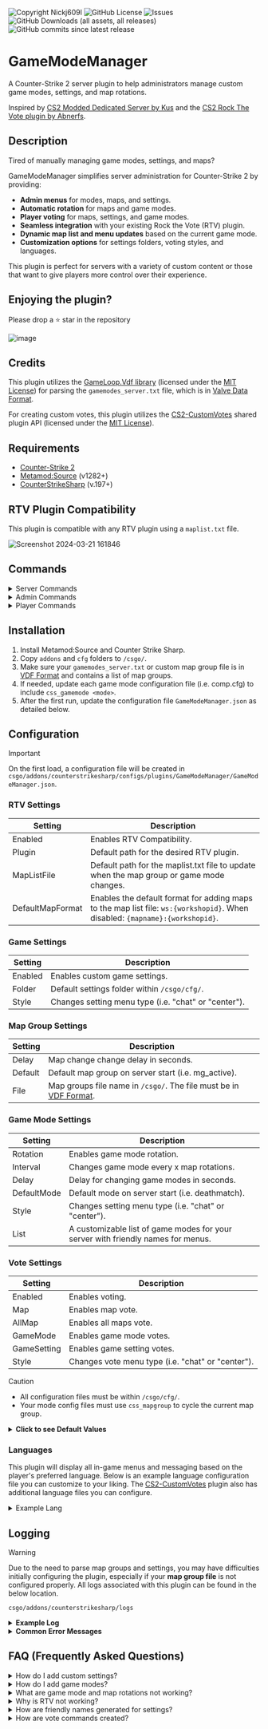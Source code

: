 ![Copyright Nickj609l](https://img.shields.io/badge/Copyright-Nickj609-red) ![GitHub License](https://img.shields.io/github/license/nickj609/GameModeManager) ![Issues](https://img.shields.io/github/issues/nickj609/GameModeManager) ![GitHub Downloads (all assets, all releases)](https://img.shields.io/github/downloads/nickj609/GameModeManager/total) ![GitHub commits since latest release](https://img.shields.io/github/commits-since/nickj609/GameModeManager/latest)

# GameModeManager
A Counter-Strike 2 server plugin to help administrators manage custom game modes, settings, and map rotations. 

Inspired by [CS2 Modded Dedicated Server by Kus](https://github.com/kus/cs2-modded-server) and the [CS2 Rock The Vote plugin by Abnerfs](https://github.com/abnerfs/cs2-rockthevote).

## Description
Tired of manually managing game modes, settings, and maps?

GameModeManager simplifies server administration for Counter-Strike 2 by providing:

- **Admin menus** for modes, maps, and settings.
- **Automatic rotation** for maps and game modes.
- **Player voting** for maps, settings, and game modes.
- **Seamless integration** with your existing Rock the Vote (RTV) plugin.
- **Dynamic map list and menu updates** based on the current game mode.
- **Customization options** for settings folders, voting styles, and languages.

This plugin is perfect for servers with a variety of custom content or those that want to give players more control over their experience.
  
## Enjoying the plugin?
Please drop a ⭐ star in the repository

![image](https://github.com/nickj609/GameModeManager/assets/32173425/4c1bef1e-ef13-4a30-b2eb-b02060535bcb)

## Credits
This plugin utilizes the [GameLoop.Vdf library](https://github.com/shravan2x/Gameloop.Vdf/) (licensed under the [MIT License](https://github.com/shravan2x/Gameloop.Vdf/blob/master/LICENSE)) for parsing the `gamemodes_server.txt` file, which is in [Valve Data Format](https://developer.valvesoftware.com/wiki/VDF).

For creating custom votes, this plugin utilizes the [CS2-CustomVotes](https://github.com/imi-tat0r/CS2-CustomVotes) shared plugin API (licensed under the [MIT License](https://github.com/imi-tat0r/CS2-CustomVotes?tab=MIT-1-ov-file)). 

## Requirements
- [Counter-Strike 2](https://www.counter-strike.net/cs2)
- [Metamod:Source](https://github.com/alliedmodders/metamod-source/) (v1282+)
- [CounterStrikeSharp](https://github.com/roflmuffin/CounterStrikeSharp) (v.197+)

## RTV Plugin Compatibility
This plugin is compatible with any RTV plugin using a `maplist.txt` file.

![Screenshot 2024-03-21 161846](https://github.com/nickj609/GameModeManager/assets/32173425/1e291efb-fe7f-4f0d-bb2c-e21d042bd153)

## Commands
<details>
<summary>Server Commands</summary>

- `css_gamemode <mode>` - Sets the current mode.

- `css_rtv_enabled <true|false>` - Enables or disables RTV.

</details>
	
<details>
<summary>Admin Commands</summary>

- `!allmaps` - Displays an admin menu for changing the map to any map from any game mode. 

- `!maps` - Displays an admin menu for changing the map. 

   > _It only shows maps for the current game mode._

   ![Screenshot 2024-06-15 214126](https://github.com/nickj609/GameModeManager/assets/32173425/6da6d946-c876-4182-b7d2-8bb4e8d7341f)
  
   ![Screenshot 2024-06-15 215052](https://github.com/nickj609/GameModeManager/assets/32173425/a3d701c6-bba5-446f-90b4-fe849b901a84)

- `!map <map name> <workshop id>` - Changes the map to the map specified.
  
   > _The worksop ID is *optional* and only required for maps that aren't explicitly set for a given map group._
   
- `!modes` - Displays an admin menu for changing the game mode.

   ![Screenshot 2024-06-15 214427](https://github.com/nickj609/GameModeManager/assets/32173425/2c6448e7-b101-423b-a5d0-f93d7775e71f)
  
   ![image](https://github.com/nickj609/GameModeManager/assets/32173425/3f517755-d3cf-48fd-a331-d0332cfd48b3)

- `!mode <mode name>` - Changes the game mode to the mode specified.
  
   > _For example, for **mg_surf** you would do **!mode surf**._

- `!settings` - Displays an admin menu for enabling or disabling custom game settings.

   ![image](https://github.com/nickj609/GameModeManager/assets/32173425/d0481582-2eb5-4cc9-99cf-51c0dcec2acf)
   ![Screenshot 2024-06-15 215321](https://github.com/nickj609/GameModeManager/assets/32173425/882da0f6-36f4-4bc1-b70b-096535526a78)

- `!setting <enable|disable> <setting name>` - Enables or disables a custom game setting.
  
   > _For example, for **enable_movement_unlock.cfg** you would do **!setting movement_unlock**._

</details>

<details>
<summary>Player Commands</summary>

- `!game` - Displays a **dynamic** menu of all game mode manager commands.

   ![Screenshot 2024-06-15 202045](https://github.com/nickj609/GameModeManager/assets/32173425/51451ff1-df41-4b51-881a-a8727d5cbffd)

- `!currentmap` - Displays the current map. 

   ![Screenshot 2024-06-15 202240](https://github.com/nickj609/GameModeManager/assets/32173425/1d9f9e12-2320-4ab8-a021-c4a5477e533a)

- `!showmaps` - Displays a **dynamic** menu of all per-map votes that can be created.

  > _It only shows maps for the current game mode._

   ![image](https://github.com/nickj609/GameModeManager/assets/32173425/1fe0914e-0a48-477c-b5a7-6f57abc391ba)

   ![image](https://github.com/nickj609/GameModeManager/assets/32173425/793e6d64-2b89-4875-8410-cef3982ee8aa)

- `!showallmaps` - Displays a menu of all per-map votes that can be created for all games modes. 

- `!currentmode` - Displays the current game mode.

   ![Screenshot 2024-06-15 202302](https://github.com/nickj609/GameModeManager/assets/32173425/b546851b-6e2d-4e3a-a012-be8b4223a8cb)

- `!changemode` - Creates a vote to change the game mode (all modes).

   ![Screenshot 2024-06-08 212539](https://github.com/nickj609/GameModeManager/assets/32173425/f5e3d915-4c01-45d5-95a2-a40b693e17bb)

   ![image](https://github.com/nickj609/GameModeManager/assets/32173425/d516adef-5ead-445e-9fa3-30a275d80e17)

- `!showmodes` - Displays a menu of all per-mode votes that can be created.

   ![Screenshot 2024-06-08 212831](https://github.com/nickj609/GameModeManager/assets/32173425/8fd7e73f-c2e9-459d-bf33-9878de227f55)

   ![image](https://github.com/nickj609/GameModeManager/assets/32173425/bbca59d5-7ac8-4f16-bcb9-b42941899546)

- `!showsettings` - Displays a menu of all per-setting votes that can be created.

   ![Screenshot 2024-06-08 212803](https://github.com/nickj609/GameModeManager/assets/32173425/16a907d1-3bd9-4416-bda6-4d6cc4c55030)
   
   ![Screenshot 2024-06-08 213008](https://github.com/nickj609/GameModeManager/assets/32173425/b6a34ec1-277f-4361-bd1c-0e405b20834f)

  
</details>

## Installation
1. Install Metamod:Source and Counter Strike Sharp.
2. Copy `addons` and `cfg` folders to `/csgo/`.
3. Make sure your `gamemodes_server.txt` or custom map group file is in [VDF Format](https://developer.valvesoftware.com/wiki/VDF) and contains a list of map groups.
5. If needed, update each game mode configuration file (i.e. comp.cfg) to include `css_gamemode <mode>`.
6. After the first run, update the configuration file `GameModeManager.json` as detailed below.

## Configuration
> [!IMPORTANT]
> On the first load, a configuration file will be created in `csgo/addons/counterstrikesharp/configs/plugins/GameModeManager/GameModeManager.json`.

### RTV Settings
| Setting             | Description                                                                                                                               |
| ------------------- | ----------------------------------------------------------------------------------------------------------------------------------------- | 
| Enabled             | Enables RTV Compatibility.                                                                                                                | 
| Plugin              | Default path for the desired RTV plugin.                                                                                                  | 
| MapListFile         | Default path for the maplist.txt file to update when the map group or game mode changes.                                                  | 
| DefaultMapFormat    | Enables the default format for adding maps to the map list file: `ws:{workshopid}`. When disabled: `{mapname}:{workshopid}`.              |

### Game Settings
| Setting             | Description                                                                                                                               |
| ------------------- | ----------------------------------------------------------------------------------------------------------------------------------------- | 
| Enabled             | Enables custom game settings.                                                                                                             | 
| Folder              | Default settings folder within `/csgo/cfg/`.                                                                                              | 
| Style               | Changes setting menu type (i.e. "chat" or "center").                                                                                      |

### Map Group Settings
| Setting             | Description                                                                                                                               |
| ------------------- | ----------------------------------------------------------------------------------------------------------------------------------------- |
| Delay               | Map change change delay in seconds.                                                                                                       | 
| Default             | Default map group on server start (i.e. mg_active).                                                                                       | 
| File                | Map groups file name in `/csgo/`. The file must be in [VDF Format](https://developer.valvesoftware.com/wiki/VDF).                         |     

### Game Mode Settings
| Setting             | Description                                                                                                                               |
| ------------------- | ----------------------------------------------------------------------------------------------------------------------------------------- | 
| Rotation            | Enables game mode rotation.                                                                                                               |  
| Interval            | Changes game mode every x map rotations.                                                                                                  | 
| Delay               | Delay for changing game modes in seconds.                                                                                                 | 
| DefaultMode         | Default mode on server start (i.e. deathmatch).                                                                                       | 
| Style               | Changes setting menu type (i.e. "chat" or "center").                                                                                      |
| List                | A customizable list of game modes for your server with friendly names for menus.                                                          |  

### Vote Settings
| Setting             | Description                                                                                                                               |
| ------------------- | ----------------------------------------------------------------------------------------------------------------------------------------- | 
| Enabled             | Enables voting.                                                                                                                           | 
| Map                 | Enables map vote.                                                                                                                         | 
| AllMap                 | Enables all maps vote.                                                                                                                         |
| GameMode            | Enables game mode votes.                                                                                                                  |
| GameSetting         | Enables game setting votes.                                                                                                               |
| Style               | Changes vote menu type (i.e. "chat" or "center").                                                                                         |

> [!CAUTION]
> - All configuration files must be within `/csgo/cfg/`.
> - Your mode config files must use `css_mapgroup` to cycle the current map group.

<details>
<summary><b>Click to see Default Values</b></summary>
	
```
// This configuration was automatically generated by CounterStrikeSharp for plugin 'GameModeManager', at 2024/06/23 02:51:06
{
  "Version": 4,
  "RTV": {
    "Enabled": false,
    "Plugin": "addons/counterstrikesharp/plugins/RockTheVote/RockTheVote.dll",
    "MapListFile": "addons/counterstrikesharp/plugins/RockTheVote/maplist.txt",
    "DefaultMapFormat": false
  },
  "Votes": {
    "Enabled": true,
    "Map": true,
    "AllMap": true,
    "GameMode": true,
    "GameSetting": true,
    "Style": "center"
  },
  "Settings": {
    "Enabled": true,
    "Folder": "settings",
    "Style": "center"
  },
  "Commands": {
    "Map": true
  },
  "MapGroups": {
    "Delay": 2,
    "Default": "mg_active",
    "DefaultMap": "de_dust2",
    "Style": "center",
    "File": "gamemodes_server.txt"
  },
  "GameModes": {
    "Rotation": true,
    "Interval": 4,
    "DefaultMode": "Casual",
    "Delay": 2,
    "Style": "center",
    "List": {
      "Casual": {
        "casual.cfg": [
          "mg_active",
          "mg_hostage"
        ]
      },
      "Competitive": {
        "comp.cfg": [
          "mg_active",
          "mg_hostage"
        ]
      },
      "Wingman": {
        "wingman.cfg": [
          "mg_wingman"
        ]
      },
      "Deathmatch": {
        "dm.cfg": [
          "mg_dm"
        ]
      },
      "Deathmatch Multicfg": {
        "dm-multicfg.cfg": [
          "mg_dm"
        ]
      },
      "ArmsRace": {
        "ar.cfg": [
          "mg_armsrace"
        ]
      },
      "GunGame": {
        "gg.cfg": [
          "mg_armsrace"
        ]
      },
      "1v1": {
        "1v1.cfg": [
          "mg_1v1"
        ]
      },
      "Aim": {
        "aim.cfg": [
          "mg_aim"
        ]
      },
      "Bhop": {
        "bhop.cfg": [
          "mg_bhop"
        ]
      },
      "Surf": {
        "surf.cfg": [
          "mg_surf"
        ]
      },
      "Awp": {
        "awp.cfg": [
          "mg_awp"
        ]
      },
      "ScoutzKnivez": {
        "scoutzknivez.cfg": [
          "mg_scoutzknivez"
        ]
      },
      "Soccer": {
        "soccer.cfg": [
          "mg_soccer"
        ]
      },
      "HE Only": {
        "minigames.cfg": [
          "mg_he"
        ]
      }
    }
  }
}
```
</details>

### Languages
This plugin will display all in-game menus and messaging based on the player's preferred language. Below is an example language configuration file you can customize to your liking. The [CS2-CustomVotes](https://github.com/imi-tat0r/CS2-CustomVotes) plugin also has additional language files you can configure. 

<details>
<summary>Example Lang</summary>
	
```
{
  "plugin.prefix": "[{GREEN}Server{DEFAULT}]",
  "game.menu-title": "Game Commands",
  "currentmap.message": "{RED}[Current Map]{DEFAULT} {0}",
  "currentmode.message": "{GREEN}[Current Mode]{DEFAULT} {0}",
  "changemap.message": "{LIGHTRED}{0}{DEFAULT} has changed the map to {LIGHTRED}{1}{DEFAULT}.",
  "changemode.message": "Admin {LIGHTRED}{0}{DEFAULT} has changed the game mode to {LIGHTRED}{1}{DEFAULT}.",
  "enable.changesetting.message": "Admin {LIGHTRED}{0}{DEFAULT} has {LIGHTRED}Enabled{DEFAULT} setting {LIGHTRED}{1}{DEFAULT}.",
  "disable.changesetting.message": "Admin {LIGHTRED}{0}{DEFAULT} has {LIGHTRED}Disabled{DEFAULT} setting {LIGHTRED}{1}{DEFAULT}.",
  "menu.yes": "Yes",
  "menu.no": "No",
  "menu.enable": "Enable",
  "menu.disable": "Disable",
  "mode.show.menu-response": "Say {GREEN}!{0}{DEFAULT} to create a vote.",
  "mode.vote.menu-title": "Change game mode to {GOLD}{0}{DEFAULT}?",
  "modes.menu-title": "Game Mode List",
  "modes.vote.menu-title": "Change game mode?",
  "map.vote.menu-title": "Change map to {0}?",
  "maps.menu-title": "Map List",
  "maps.show.menu-response": "Say {GREEN}!{0}{DEFAULT} to create a vote.",
  "setting.vote.menu-title": "Change setting {GOLD}{0}{DEFAULT}?",
  "setting.show.menu-response": "Say {GREEN}!{0}{DEFAULT} to create a vote.",
  "settings.menu-actions": "Setting Actions",
  "settings.menu-title": "Setting List"
}
```

</details>

## Logging
>[!WARNING]
> Due to the need to parse map groups and settings, you may have difficulties initially configuring the plugin, especially if your **map group file** is not configured properly. All logs associated with this plugin can be found in the below location.
> 
> `csgo/addons/counterstrikesharp/logs`

<details>
<summary><b>Example Log</b></summary>

```
2024-06-08 22:59:32.805 +00:00 [INFO] plugin:GameModeManager Loading map groups...
2024-06-08 22:59:32.821 +00:00 [INFO] plugin:GameModeManager Creating game modes...
2024-06-08 22:59:32.823 +00:00 [INFO] plugin:GameModeManager Loading settings...
2024-06-08 22:59:32.827 +00:00 [WARN] plugin:GameModeManager Skipping random_setting.cfg because its missing the correct prefix.
2024-06-08 22:59:32.835 +00:00 [INFO] plugin:GameModeManager Enabling game mode and map rotations...
2024-06-08 22:59:34.096 +00:00 [INFO] plugin:GameModeManager Registering custom votes...
2024-06-08 23:01:12.832 +00:00 [WARN] plugin:GameModeManager New map group could not be found. Setting default map group.
2024-06-08 23:05:24.421 +00:00 [INFO] plugin:GameModeManager Current map group is mg_active.
2024-06-08 23:05:24.421 +00:00 [INFO] plugin:GameModeManager New map group is mg_active.
2024-06-08 24:15:47.044 +00:00 [INFO] plugin:GameModeManager Game has ended. Picking random map from current map group...
2024-06-08 24:17:76.044 +00:00 [INFO] plugin:GameModeManager Deregistering custom votes...
```
	
</details>

<details>
<summary><b>Common Error Messages</b></summary>

| Error/Warning Message                                              | Description                                                                                                              |
| -------------------------------------------------------------------| ------------------------------------------------------------------------------------------------------------------------ | 
| `Cannot Find`                                                      | Unable to locate the file specified from `GameModeManager.json` config.                                                  | 
| `Incomplete VDF data`                                              | Your `gamemodes_server.txt` file is not formatted properly in [VDF Format](https://developer.valvesoftware.com/wiki/VDF).| 
| `Your config file is too old`                                      | Please backup and remove it from `addons/counterstrikesharp/configs/plugins/GameModeManager` to recreate it.             |
| `The mapgroup property doesn't exist`                              | The "mapgroup" property cannot be found in your `gamemodes_server.txt` file.                                             | 
| `Mapgroup found, but the 'maps' property is missing or incomplete` | The "maps" property cannot be found in your `gamemodes_server.txt` file for one of your map groups.                      | 

</details>

## FAQ (Frequently Asked Questions)

<details>
<summary>How do I add custom settings?</summary>
<br>

To add custom settings, create two configuration files with the `enable_` and `disable_ prefix` (i.e. **enable_autobhop.cfg**, **disable_autobhop.cfg**). Then, put those files in the `/csgo/cfg/settings/` folder. This is the default settings folder. You can change this folder in the configuration settings.

</details>

<details>
<summary>How do I add game modes?</summary>
<br>

To add game modes, update the JSON key pairs in the configuration file (`csgo/addons/counterstrikesharp/configs/plugins/GameModeManager/GameModeManager.json`).

```
"GameModes": 
{
  "Rotation": true,
  "Interval": 4,
  "DefaultMode": "Casual",
  "Delay": 2,
  "Style": "center",
  "List": {
    "Casual": {
      "casual.cfg": [
        "mg_active",
        "mg_hostage"
      ]
    },
    "Competitive": {
      "comp.cfg": [
        "mg_active",
        "mg_hostage"
      ]
    },
    "Wingman": {
      "wingman.cfg": [
        "mg_wingman"
      ]
    },
    "Deathmatch": {
      "dm.cfg": [
        "mg_dm"
      ]
    },
    "Deathmatch Multicfg": {
      "dm-multicfg.cfg": [
        "mg_dm"
      ]
    },
    "ArmsRace": {
      "ar.cfg": [
        "mg_armsrace"
      ]
    },
    "GunGame": {
      "gg.cfg": [
        "mg_armsrace"
      ]
    },
    "1v1": {
      "1v1.cfg": [
        "mg_1v1"
      ]
    },
    "Aim": {
      "aim.cfg": [
        "mg_aim"
      ]
    },
    "Bhop": {
      "bhop.cfg": [
        "mg_bhop"
      ]
    },
    "Surf": {
      "surf.cfg": [
        "mg_surf"
      ]
    },
    "Awp": {
      "awp.cfg": [
        "mg_awp"
      ]
    },
    "ScoutzKnivez": {
      "scoutzknivez.cfg": [
        "mg_scoutzknivez"
      ]
    },
    "Soccer": {
      "soccer.cfg": [
        "mg_soccer"
      ]
    },
    "HE Only": {
      "minigames.cfg": [
        "mg_he"
      ]
    }
  }
}
```

If you have `ListEnabled` set to `false`, game modes are generated based on the map groups in your map group file (default is `gamemodes_server.txt`).

</details>

<details>
<summary>What are game mode and map rotations not working?</summary>
<br>

Game mode and map rotations do not work if RTV compatibility is enabled. Game mode and map rotations are only counted when handled by the plugin's game event handler. 

</details>

<details>
<summary>Why is RTV not working? </summary>
<br>

You need to install your own supported RTV plugin and update the JSON configuration file. Any RTV plugin with a `maplist.txt` file is supported. 

```
"RTV": {
  "Enabled": false,
  "Plugin": "addons/counterstrikesharp/plugins/RockTheVote/RockTheVote.dll",
  "MapListFile": "addons/counterstrikesharp/plugins/RockTheVote/maplist.txt",
  "DefaultMapFormat": false
},
``` 

</details>

<details>
<summary>How are friendly names generated for settings?</summary>
<br>

Friendly names for settings are generated by removing the extension and underscores, and capitalizing the first letter of each word. For example, **enable_movement_unlock.cfg** turns into **Movement Unlock**.

</details>

<details>
<summary>How are vote commands created?</summary>
<br>

Vote commands for categories are set manually, such as `!changemode`. This may be configurable in the future, with the addition of aliases. Per-map commands are generated based on the map name (i.e. de_dust2). Per-mode commands are generated from the game mode list or the map group name (without the mg_ prefix).

</details>
